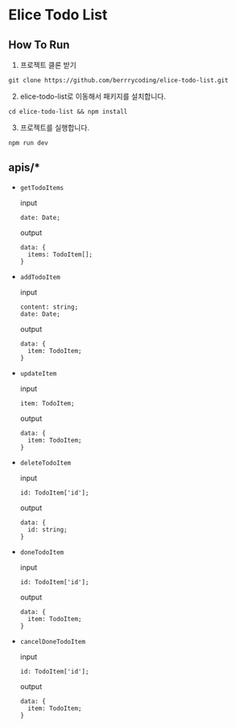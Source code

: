 # Elice Todo List

## How To Run

1. 프로젝트 클론 받기

```
git clone https://github.com/berrrycoding/elice-todo-list.git
```

2. elice-todo-list로 이동해서 패키지를 설치합니다.

```
cd elice-todo-list && npm install
```

3. 프로젝트를 실행합니다.

```
npm run dev
```

## apis/\*

- `getTodoItems`

  input

  ```
  date: Date;
  ```

  output

  ```
  data: {
    items: TodoItem[];
  }
  ```

- `addTodoItem`

  input

  ```
  content: string;
  date: Date;
  ```

  output

  ```
  data: {
    item: TodoItem;
  }
  ```

- `updateItem`

  input

  ```
  item: TodoItem;
  ```

  output

  ```
  data: {
    item: TodoItem;
  }
  ```

- `deleteTodoItem`

  input

  ```
  id: TodoItem['id'];
  ```

  output

  ```
  data: {
    id: string;
  }
  ```

- `doneTodoItem`

  input

  ```
  id: TodoItem['id'];
  ```

  output

  ```
  data: {
    item: TodoItem;
  }
  ```

- `cancelDoneTodoItem`

  input

  ```
  id: TodoItem['id'];
  ```

  output

  ```
  data: {
    item: TodoItem;
  }
  ```
